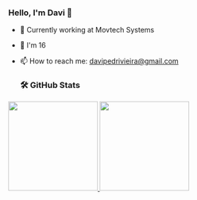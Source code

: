 ### Hello, I'm Davi 👋

- 🔭 Currently working at Movtech Systems
- 💬 I'm 16
- 📫 How to reach me: davipedrivieira@gmail.com

  ### 🛠️ GitHub Stats

 <div>
  <a href="https://github.com/davipedrivieira">
  <img height="180em" src="https://github-readme-stats-eight-theta.vercel.app/api?username=davipedrivieira&show_icons=true&theme=tokyonight&include_all_commits=true&count_private=true"/>
  <img height="180em" src="https://github-readme-stats-eight-theta.vercel.app/api/top-langs/?username=davipedrivieira&layout=compact&langs_count=8&theme=tokyonight"/>
<div>
